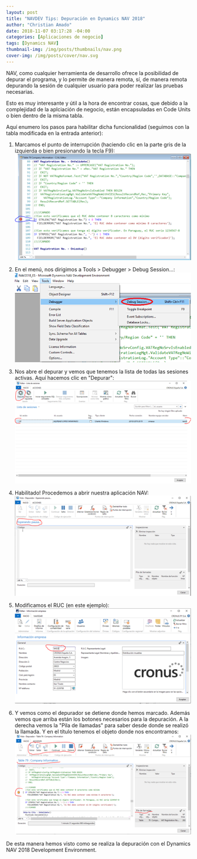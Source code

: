 ```yaml
---
layout: post
title: "NAVDEV Tips: Depuración en Dynamics NAV 2018"
author: "Christian Amado"
date: 2018-11-07 03:17:28 -04:00
categories: [Aplicaciones de negocio]
tags: [Dynamics NAV]
thumbnail-img: /img/posts/thumbnails/nav.png
cover-img: /img/posts/cover/nav.svg
---
```


NAV, como cualquier herramienta de desarrollo ofrece la posibilidad de depurar el programa, y lo permite de manera remota, sí, de manera remota depurando la sesión de cualquier usuario para poder realizar las pruebas necesarias.

Esto es muy interesante y útil a la hora de encontrar cosas, que debido a la complejidad de la aplciación de negocio, están encapsuladas en Code Units o bien dentro de la misma tabla.

<!--more-->

Aquí enumero los pasos para habilitar dicha funcionalidad (seguimos con la tabla modificada en la entrada anterior):
1. Marcamos el punto de interrupción (haciendo clic en la parte gris de la izquierda o bien presionando la tecla F9):  
![](/img/posts/migrated/2019/03/1-3.png)  

2. En el menú, nos dirigimos a Tools > Debugger > Debug Session...:  
![](/img/posts/migrated/2019/03/2-3.png)  

3. Nos abre el depurar y vemos que tenemos la lista de todas las sesiones activas. Aquí hacemos clic en "Depurar":  
![](/img/posts/migrated/2019/03/3-2.png)  

4. Habilitado! Procedemos a abrir nuestra aplicación NAV:  
![](/img/posts/migrated/2019/03/4-3.png)  

5. Modificamos el RUC (en este ejemplo):  
![](/img/posts/migrated/2019/03/5-3.png)  

6. Y vemos como el depurador se detiene donde hemos marcado. Además vemos que arriba están los botones necesarios para la depuración. A la derecha vemos la "Pila de llamadas" para saber desde donde se realizó la llamada. Y en el título tenemos el objeto donde nos encontramos:  
![](/img/posts/migrated/2019/03/6-3.png)  

De esta manera hemos visto como se realiza la depuración con el Dynamics NAV 2018 Development Environment.